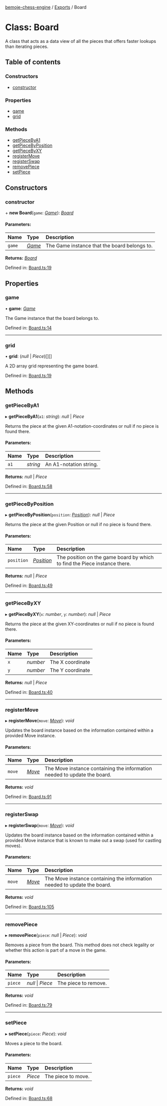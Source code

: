 [bemoje-chess-engine](../README.md) / [Exports](../modules.md) / Board

# Class: Board

A class that acts as a data view of all the pieces that offers faster lookups than iterating pieces.

## Table of contents

### Constructors

- [constructor](board.md#constructor)

### Properties

- [game](board.md#game)
- [grid](board.md#grid)

### Methods

- [getPieceByA1](board.md#getpiecebya1)
- [getPieceByPosition](board.md#getpiecebyposition)
- [getPieceByXY](board.md#getpiecebyxy)
- [registerMove](board.md#registermove)
- [registerSwap](board.md#registerswap)
- [removePiece](board.md#removepiece)
- [setPiece](board.md#setpiece)

## Constructors

### constructor

\+ **new Board**(`game`: [*Game*](game.md)): [*Board*](board.md)

#### Parameters:

Name | Type | Description |
:------ | :------ | :------ |
`game` | [*Game*](game.md) | The Game instance that the board belongs to.    |

**Returns:** [*Board*](board.md)

Defined in: [Board.ts:19](https://github.com/bemoje/chess/blob/7af4530/src/Board.ts#L19)

## Properties

### game

• **game**: [*Game*](game.md)

The Game instance that the board belongs to.

Defined in: [Board.ts:14](https://github.com/bemoje/chess/blob/7af4530/src/Board.ts#L14)

___

### grid

• **grid**: (*null* \| *Piece*)[][]

A 2D array grid representing the game board.

Defined in: [Board.ts:19](https://github.com/bemoje/chess/blob/7af4530/src/Board.ts#L19)

## Methods

### getPieceByA1

▸ **getPieceByA1**(`a1`: *string*): *null* \| *Piece*

Returns the piece at the given A1-notation-coordinates or null if no piece is found there.

#### Parameters:

Name | Type | Description |
:------ | :------ | :------ |
`a1` | *string* | An A1-notation string.    |

**Returns:** *null* \| *Piece*

Defined in: [Board.ts:58](https://github.com/bemoje/chess/blob/7af4530/src/Board.ts#L58)

___

### getPieceByPosition

▸ **getPieceByPosition**(`position`: [*Position*](position.md)): *null* \| *Piece*

Returns the piece at the given Position or null if no piece is found there.

#### Parameters:

Name | Type | Description |
:------ | :------ | :------ |
`position` | [*Position*](position.md) | The position on the game board by which to find the Piece instance there.    |

**Returns:** *null* \| *Piece*

Defined in: [Board.ts:49](https://github.com/bemoje/chess/blob/7af4530/src/Board.ts#L49)

___

### getPieceByXY

▸ **getPieceByXY**(`x`: *number*, `y`: *number*): *null* \| *Piece*

Returns the piece at the given XY-coordinates or null if no piece is found there.

#### Parameters:

Name | Type | Description |
:------ | :------ | :------ |
`x` | *number* | The X coordinate   |
`y` | *number* | The Y coordinate    |

**Returns:** *null* \| *Piece*

Defined in: [Board.ts:40](https://github.com/bemoje/chess/blob/7af4530/src/Board.ts#L40)

___

### registerMove

▸ **registerMove**(`move`: [*Move*](move.md)): *void*

Updates the board instance based on the information contained within a provided Move instance.

#### Parameters:

Name | Type | Description |
:------ | :------ | :------ |
`move` | [*Move*](move.md) | The Move instance containing the information needed to update the board.    |

**Returns:** *void*

Defined in: [Board.ts:91](https://github.com/bemoje/chess/blob/7af4530/src/Board.ts#L91)

___

### registerSwap

▸ **registerSwap**(`move`: [*Move*](move.md)): *void*

Updates the board instance based on the information contained within a provided Move instance that is known to make
out a swap (used for castling moves).

#### Parameters:

Name | Type | Description |
:------ | :------ | :------ |
`move` | [*Move*](move.md) | The Move instance containing the information needed to update the board.    |

**Returns:** *void*

Defined in: [Board.ts:105](https://github.com/bemoje/chess/blob/7af4530/src/Board.ts#L105)

___

### removePiece

▸ **removePiece**(`piece`: *null* \| *Piece*): *void*

Removes a piece from the board.
This method does not check legality or whether this action is part of a move in the game.

#### Parameters:

Name | Type | Description |
:------ | :------ | :------ |
`piece` | *null* \| *Piece* | The piece to remove.    |

**Returns:** *void*

Defined in: [Board.ts:79](https://github.com/bemoje/chess/blob/7af4530/src/Board.ts#L79)

___

### setPiece

▸ **setPiece**(`piece`: *Piece*): *void*

Moves a piece to the board.

#### Parameters:

Name | Type | Description |
:------ | :------ | :------ |
`piece` | *Piece* | The piece to move.    |

**Returns:** *void*

Defined in: [Board.ts:68](https://github.com/bemoje/chess/blob/7af4530/src/Board.ts#L68)
